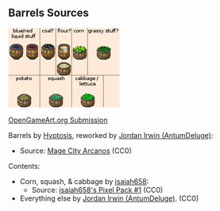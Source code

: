 ## Barrels Sources

![Preview](contents.png)

[OpenGameArt.org Submission](https://opengameart.org/node/79172)

Barrels by [Hyptosis](https://opengameart.org/user/2937), reworked by [Jordan Irwin (AntumDeluge)](https://opengameart.org/user/5625):
- Source: [Mage City Arcanos](https://opengameart.org/node/11192) (CC0)

Contents:
- Corn, squash, & cabbage by [isaiah658](https://opengameart.org/user/36137):
  - Source: [isaiah658's Pixel Pack #1](https://opengameart.org/node/71384) (CC0)
- Everything else by [Jordan Irwin (AntumDeluge)](https://opengameart.org/user/5625). (CC0)
